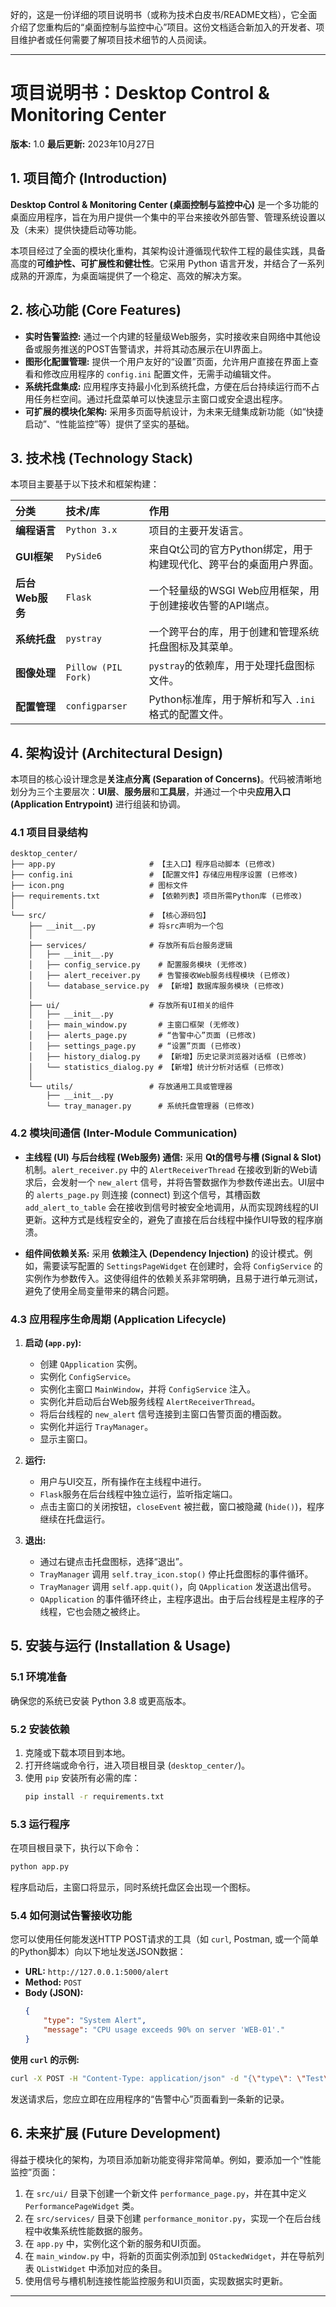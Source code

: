 好的，这是一份详细的项目说明书（或称为技术白皮书/README文档），它全面介绍了您重构后的“桌面控制与监控中心”项目。这份文档适合新加入的开发者、项目维护者或任何需要了解项目技术细节的人员阅读。

---

# **项目说明书：Desktop Control & Monitoring Center**

**版本:** 1.0
**最后更新:** 2023年10月27日

## **1. 项目简介 (Introduction)**

**Desktop Control & Monitoring Center (桌面控制与监控中心)** 是一个多功能的桌面应用程序，旨在为用户提供一个集中的平台来接收外部告警、管理系统设置以及（未来）提供快捷启动等功能。

本项目经过了全面的模块化重构，其架构设计遵循现代软件工程的最佳实践，具备高度的**可维护性、可扩展性和健壮性**。它采用 Python 语言开发，并结合了一系列成熟的开源库，为桌面端提供了一个稳定、高效的解决方案。

## **2. 核心功能 (Core Features)**

*   **实时告警监控:** 通过一个内建的轻量级Web服务，实时接收来自网络中其他设备或服务推送的POST告警请求，并将其动态展示在UI界面上。
*   **图形化配置管理:** 提供一个用户友好的“设置”页面，允许用户直接在界面上查看和修改应用程序的 `config.ini` 配置文件，无需手动编辑文件。
*   **系统托盘集成:** 应用程序支持最小化到系统托盘，方便在后台持续运行而不占用任务栏空间。通过托盘菜单可以快速显示主窗口或安全退出程序。
*   **可扩展的模块化架构:** 采用多页面导航设计，为未来无缝集成新功能（如“快捷启动”、“性能监控”等）提供了坚实的基础。

## **3. 技术栈 (Technology Stack)**

本项目主要基于以下技术和框架构建：

| 分类 | 技术/库 | 作用 |
| :--- | :--- | :--- |
| **编程语言** | `Python 3.x` | 项目的主要开发语言。 |
| **GUI框架** | `PySide6` | 来自Qt公司的官方Python绑定，用于构建现代化、跨平台的桌面用户界面。 |
| **后台Web服务** | `Flask` | 一个轻量级的WSGI Web应用框架，用于创建接收告警的API端点。 |
| **系统托盘** | `pystray` | 一个跨平台的库，用于创建和管理系统托盘图标及其菜单。 |
| **图像处理** | `Pillow (PIL Fork)` | `pystray`的依赖库，用于处理托盘图标文件。 |
| **配置管理** | `configparser` | Python标准库，用于解析和写入 `.ini` 格式的配置文件。 |

## **4. 架构设计 (Architectural Design)**

本项目的核心设计理念是**关注点分离 (Separation of Concerns)**。代码被清晰地划分为三个主要层次：**UI层**、**服务层**和**工具层**，并通过一个中央**应用入口 (Application Entrypoint)** 进行组装和协调。

### **4.1 项目目录结构**

```
desktop_center/
├── app.py                     # 【主入口】程序启动脚本 (已修改)
├── config.ini                 # 【配置文件】存储应用程序设置 (已修改)
├── icon.png                   # 图标文件
├── requirements.txt           # 【依赖列表】项目所需Python库 (已修改)
│
└── src/                       # 【核心源码包】
    ├── __init__.py            # 将src声明为一个包
    │
    ├── services/              # 存放所有后台服务逻辑
    │   ├── __init__.py
    │   ├── config_service.py    # 配置服务模块 (无修改)
    │   ├── alert_receiver.py    # 告警接收Web服务线程模块 (已修改)
    │   └── database_service.py  # 【新增】数据库服务模块 (已修改)
    │
    ├── ui/                    # 存放所有UI相关的组件
    │   ├── __init__.py
    │   ├── main_window.py       # 主窗口框架 (无修改)
    │   ├── alerts_page.py       # “告警中心”页面 (已修改)
    │   ├── settings_page.py     # “设置”页面 (已修改)
    │   ├── history_dialog.py    # 【新增】历史记录浏览器对话框 (已修改)
    │   └── statistics_dialog.py # 【新增】统计分析对话框 (已修改)
    │
    └── utils/                 # 存放通用工具或管理器
        ├── __init__.py
        └── tray_manager.py      # 系统托盘管理器 (已修改)
```

### **4.2 模块间通信 (Inter-Module Communication)**

*   **主线程 (UI) 与后台线程 (Web服务) 通信:**
    采用 **Qt的信号与槽 (Signal & Slot)** 机制。`alert_receiver.py` 中的 `AlertReceiverThread` 在接收到新的Web请求后，会发射一个 `new_alert` 信号，并将告警数据作为参数传递出去。UI层中的 `alerts_page.py` 则连接 (connect) 到这个信号，其槽函数 `add_alert_to_table` 会在接收到信号时被安全地调用，从而实现跨线程的UI更新。这种方式是线程安全的，避免了直接在后台线程中操作UI导致的程序崩溃。

*   **组件间依赖关系:**
    采用 **依赖注入 (Dependency Injection)** 的设计模式。例如，需要读写配置的 `SettingsPageWidget` 在创建时，会将 `ConfigService` 的实例作为参数传入。这使得组件的依赖关系非常明确，且易于进行单元测试，避免了使用全局变量带来的耦合问题。

### **4.3 应用程序生命周期 (Application Lifecycle)**

1.  **启动 (`app.py`):**
    *   创建 `QApplication` 实例。
    *   实例化 `ConfigService`。
    *   实例化主窗口 `MainWindow`，并将 `ConfigService` 注入。
    *   实例化并启动后台Web服务线程 `AlertReceiverThread`。
    *   将后台线程的 `new_alert` 信号连接到主窗口告警页面的槽函数。
    *   实例化并运行 `TrayManager`。
    *   显示主窗口。

2.  **运行:**
    *   用户与UI交互，所有操作在主线程中进行。
    *   `Flask`服务在后台线程中独立运行，监听指定端口。
    *   点击主窗口的关闭按钮，`closeEvent` 被拦截，窗口被隐藏 (`hide()`)，程序继续在托盘运行。

3.  **退出:**
    *   通过右键点击托盘图标，选择“退出”。
    *   `TrayManager` 调用 `self.tray_icon.stop()` 停止托盘图标的事件循环。
    *   `TrayManager` 调用 `self.app.quit()`，向 `QApplication` 发送退出信号。
    *   `QApplication` 的事件循环终止，主程序退出。由于后台线程是主程序的子线程，它也会随之被终止。

## **5. 安装与运行 (Installation & Usage)**

### **5.1 环境准备**

确保您的系统已安装 Python 3.8 或更高版本。

### **5.2 安装依赖**

1.  克隆或下载本项目到本地。
2.  打开终端或命令行，进入项目根目录 (`desktop_center/`)。
3.  使用 `pip` 安装所有必需的库：
    ```bash
    pip install -r requirements.txt
    ```

### **5.3 运行程序**

在项目根目录下，执行以下命令：

```bash
python app.py
```

程序启动后，主窗口将显示，同时系统托盘区会出现一个图标。

### **5.4 如何测试告警接收功能**

您可以使用任何能发送HTTP POST请求的工具（如 `curl`, Postman, 或一个简单的Python脚本）向以下地址发送JSON数据：

*   **URL:** `http://127.0.0.1:5000/alert`
*   **Method:** `POST`
*   **Body (JSON):**
    ```json
    {
        "type": "System Alert",
        "message": "CPU usage exceeds 90% on server 'WEB-01'."
    }
    ```

**使用 `curl` 的示例:**
```bash
curl -X POST -H "Content-Type: application/json" -d "{\"type\": \"Test\", \"message\": \"This is a test alert.\"}" http://127.0.0.1:5000/alert
```

发送请求后，您应立即在应用程序的“告警中心”页面看到一条新的记录。

## **6. 未来扩展 (Future Development)**

得益于模块化的架构，为项目添加新功能变得非常简单。例如，要添加一个“性能监控”页面：

1.  在 `src/ui/` 目录下创建一个新文件 `performance_page.py`，并在其中定义 `PerformancePageWidget` 类。
2.  在 `src/services/` 目录下创建 `performance_monitor.py`，实现一个在后台线程中收集系统性能数据的服务。
3.  在 `app.py` 中，实例化这个新的服务和UI页面。
4.  在 `main_window.py` 中，将新的页面实例添加到 `QStackedWidget`，并在导航列表 `QListWidget` 中添加对应的条目。
5.  使用信号与槽机制连接性能监控服务和UI页面，实现数据实时更新。

---